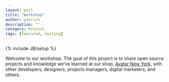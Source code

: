```yaml
---
layout: post
title: "Workshop"
author: patrick
description: ""
category: Project
tags: [featured, hosting]
---
```

{% include JB/setup %}

Welcome to our workshop.  The goal of this project is to share open source projects and
knowledge we've learned at our shop, [Avatar New York](http://avatarnewyork.com), with other developers, 
designers, projects managers, digital marketers, and others.


